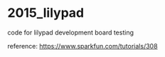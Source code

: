 # 2015_lilypad

code for lilypad development board testing

reference: https://www.sparkfun.com/tutorials/308
